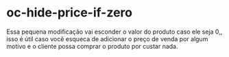 # oc-hide-price-if-zero
 Essa pequena modificação vai esconder o valor do produto caso ele seja 0,, isso é útil caso você esqueca de adicionar o preço de venda por algum motivo e o cliente possa comprar o produto por custar nada.
